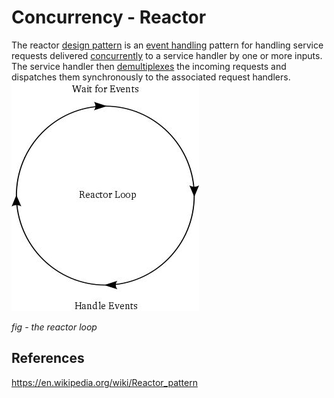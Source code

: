 # Concurrency - Reactor

The reactor [design pattern](https://en.wikipedia.org/wiki/Design_pattern_(computer_science)) is an [event handling](https://en.wikipedia.org/wiki/Event_handling) pattern for handling service requests delivered [concurrently](https://en.wikipedia.org/wiki/Concurrency_(computer_science)) to a service handler by one or more inputs. The service handler then [demultiplexes](https://en.wikipedia.org/wiki/Demultiplex) the incoming requests and dispatches them synchronously to the associated request handlers.
![image](../../media/Concurrency-Reactor-image1.jpg)

*fig - the reactor loop*

## References

<https://en.wikipedia.org/wiki/Reactor_pattern>

